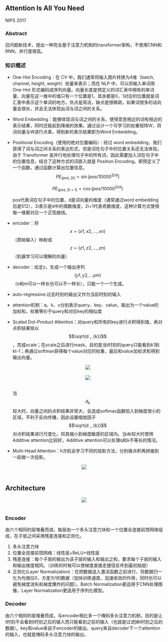 ## Attention Is All You Need

NIPS 2017

### Abstract

旧问题新技术，提出一种完全基于注意力机制的transformer架构，不使用CNN和RNN，并行度很高。 

### 知识概述

- One-Hot Encoding：在 CV 中，我们通常将输入图片转换为4维（batch, channel, height, weight）张量来表示；而在 NLP 中，可以将输入单词用 One-Hot 形式编码成序列向量。向量长度是预定义的词汇表中拥有的单词量，向量在这一维中的值只有一个位置是1，其余都是0，1对应的位置就是词汇表中表示这个单词的地方。优点是简洁，缺点是很稀疏，如果词很多的话向量会很长，并且无法体现出词与词之间的关系。
- Word Embedding：能够体现词与词之间的关系，使得意思相近的词有相近的表示结果，同时还能起到降维的效果。通过设计一个可学习的权重矩阵W，将词向量与W进行点乘，得到新的表示结果即为Word Embedding。

- Positional Encoding（使用的绝对位置编码）：经过 word embedding，我们获得了词与词之间关系的表达形式，但是词在句子中的位置关系还无法体现。由于 Transformer 是并行地处理句子中的所有词，因此需要加入词在句子中的位置信息，结合了这种方式的词嵌入就是 Position Encoding。即预定义了一个函数，通过函数计算出位置信息。<br>
  $$
  P E _ { ( p o s , 2 i ) } = \sin ( p o s / 1 0 0 0 0 ^ { 2 i / d } )
  $$

  $$
  P E _ { ( p o s , 2 i + 1) } = \cos ( p o s / 1 0 0 0 0 ^ { 2 i / d } )
  $$

  pos代表词在句子中的位置，d是词向量的维度（通常通过word embedding后是512），2i表示是d中的偶数维度，2i+1代表奇数维度，这种计算方式使得每一维都对应一个正弦曲线。

- encoder：将$$x = (x1, x2, ... , xn)$$（原始输入）映射成$$z = (z1, z2, ..., zn)$$（机器学习可以理解的向量）

- decoder：给定z，生成一个输出序列$$(y1,y2,...ym)$$（n和m可以一样长也可以不一样长），只能一个一个生成。

- auto-regressive:过去时刻的输出又作为当前时刻的输入

- attention机制：q、k、v分别表示query、key、value，输出为一个value的加权和，权重等价于query和对应key的相似度

- Scaled Dot-Product Attention：对query和所有的key进行点积得到值，再对点积结果除以$$\sqrt{d _ {k}}$$，完成scale；在scale之后进行mask，目的是当t时刻的query只能看到k1到kt-1；再通过softmax获得每个value对应的权重，最后和value加权求和得到输出向量。

  <div align=center><img src="https://amao996.github.io/blogs/paper-reading/imgs/Transformer/attention1.png" width="  "></div><br>

  <div align=center><img src="https://amao996.github.io/blogs/paper-reading/imgs/Transformer/math1.png" width="  "></div><br>

  当$$d _ {k}$$较大时，向量之间的点积结果非常大，会造成softmax函数陷入到梯度很小的区域，不利于反向传播，因此设置缩放因子$$\sqrt{d _ {k}}$$对点积结果进行尺度化，将其缩小到梯度敏感的区域内。当dk较大时使用Additive attention比较好，Additive attention可以处理q和k不等长的情况。

- Multi-Head Attention：h次机会学习不同的投影方法，分别做点积再拼接到一起做一次投影。

<div align=center><img src="https://amao996.github.io/blogs/paper-reading/imgs/Transformer/attention2.png" width="  "></div><br>

## Architecture

<div align=center><img src="https://amao996.github.io/blogs/paper-reading/imgs/Transformer/model.png" width="  "></div><br>

### Encoder

由六个相同的层堆叠而成，每层由一个多头注意力块和一个位置全连接前馈网络组成，在子层之间采用残差连接和正则化。

1. 多头注意力块
2. 位置全连接前馈网络：线性层+ReLU+线性层
3. 残差连接：每个子层的输出为该子层的输入和输出之和，要求每个子层的输入和输出维度相同。（训练的时候可以使梯度直接走捷径反传到最初始层）
4. 正则化(Layer Normalization)：在把数据送入激活函数之前进行，将数据归一化为均值位0，方差为1的数据（加快训练速度，加速收敛的作用，同时也可以避免梯度消失和梯度爆炸的问题）。Batch Normalization更适用于CNN处理图像，Layer Normalization更适用于序列化模型。



### Decoder

由六个相同的层堆叠而成，与encoder相比多一个掩码多头注意力机制，目的是让t时刻不会看到t时刻之后的输入而只能看到之前的输入（也就是过滤掉t时刻之后的数据）。key和value来自于encoder的输出，query来自decoder下一个attention的输入，也就是掩码多头注意力块的输出。